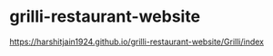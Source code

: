 # grilli-restaurant-website
https://harshitjain1924.github.io/grilli-restaurant-website/Grilli/index
